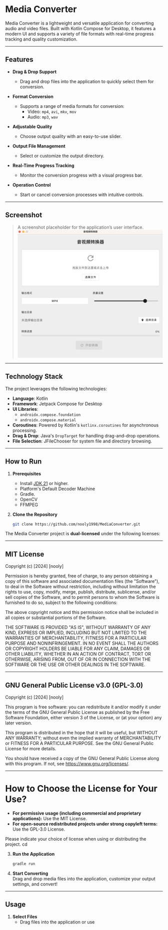 # Media Converter

Media Converter is a lightweight and versatile application for converting audio and video files. Built with Kotlin Compose for Desktop, it features a modern UI and supports a variety of file formats with real-time progress tracking and quality customization.

---

## Features

- **Drag & Drop Support**
  - Drag and drop files into the application to quickly select them for conversion.

- **Format Conversion**
  - Supports a range of media formats for conversion:
    - Video: `mp4`, `avi`, `mkv`, `mov`
    - Audio: `mp3`, `wav`

- **Adjustable Quality**
  - Choose output quality with an easy-to-use slider.

- **Output File Management**
  - Select or customize the output directory.

- **Real-Time Progress Tracking**
  - Monitor the conversion progress with a visual progress bar.

- **Operation Control**
  - Start or cancel conversion processes with intuitive controls.

---

## Screenshot

> A screenshot placeholder for the application’s user interface.
![Media Converter UI](img/main.png)

---

## Technology Stack

The project leverages the following technologies:

- **Language**: Kotlin
- **Framework**: Jetpack Compose for Desktop
- **UI Libraries**:
  - `androidx.compose.foundation`
  - `androidx.compose.material`
- **Coroutines**: Powered by Kotlin's `kotlinx.coroutines` for asynchronous processing.
- **Drag & Drop**: Java's `DropTarget` for handling drag-and-drop operations.
- **File Selection**: JFileChooser for system file and directory browsing.

---

## How to Run

1. **Prerequisites**
   - Install [JDK 21](https://www.oracle.com/java/technologies/javase-downloads.html) or higher.
   - Platform's Default Decoder Machine
   - Gradle.
   - OpenCV
   - FFMPEG

2. **Clone the Repository**

   ```bash
   git clone https://github.com/nooly1998/MediaConverter.git

The Media Converter project is **dual-licensed** under the following licenses:

---

## MIT License

Copyright (c) [2024] [nooly]

Permission is hereby granted, free of charge, to any person obtaining a copy
of this software and associated documentation files (the "Software"), to deal
in the Software without restriction, including without limitation the rights
to use, copy, modify, merge, publish, distribute, sublicense, and/or sell
copies of the Software, and to permit persons to whom the Software is
furnished to do so, subject to the following conditions:

The above copyright notice and this permission notice shall be included in all
copies or substantial portions of the Software.

THE SOFTWARE IS PROVIDED "AS IS", WITHOUT WARRANTY OF ANY KIND, EXPRESS OR
IMPLIED, INCLUDING BUT NOT LIMITED TO THE WARRANTIES OF MERCHANTABILITY,
FITNESS FOR A PARTICULAR PURPOSE AND NONINFRINGEMENT. IN NO EVENT SHALL THE
AUTHORS OR COPYRIGHT HOLDERS BE LIABLE FOR ANY CLAIM, DAMAGES OR OTHER
LIABILITY, WHETHER IN AN ACTION OF CONTRACT, TORT OR OTHERWISE, ARISING FROM,
OUT OF OR IN CONNECTION WITH THE SOFTWARE OR THE USE OR OTHER DEALINGS IN THE
SOFTWARE.

---

## GNU General Public License v3.0 (GPL-3.0)

Copyright (c) [2024] [nooly]

This program is free software: you can redistribute it and/or modify it under
the terms of the GNU General Public License as published by the Free Software
Foundation, either version 3 of the License, or (at your option) any later
version.

This program is distributed in the hope that it will be useful, but WITHOUT
ANY WARRANTY; without even the implied warranty of MERCHANTABILITY or FITNESS
FOR A PARTICULAR PURPOSE. See the GNU General Public License for more details.

You should have received a copy of the GNU General Public License along with
this program. If not, see <https://www.gnu.org/licenses/>.

---

# How to Choose the License for Your Use?

- **For permissive usage (including commercial and proprietary applications):** Use the MIT License.
- **For open-source redistributed projects under strong copyleft terms:** Use the GPL-3.0 License.

Please indicate your choice of license when using or distributing the project.
   cd <project-directory>

3. **Run the Application**
   ```kotlin
   gradle run
   ```

4. **Start Converting**  
   Drag and drop media files into the application, customize your output settings, and convert!

---

## Usage

1. **Select Files**
   - Drag files into the application or use